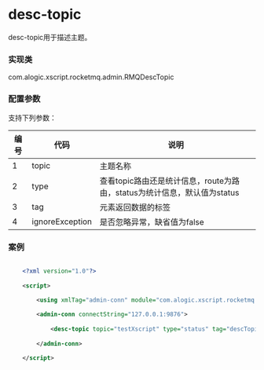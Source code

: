 desc-topic
===========

desc-topic用于描述主题。

### 实现类

com.alogic.xscript.rocketmq.admin.RMQDescTopic

### 配置参数

支持下列参数：

| 编号 | 代码 | 说明 |
| ---- | ---- | ---- |
| 1 | topic | 主题名称 |
| 2 | type | 查看topic路由还是统计信息，route为路由，status为统计信息，默认值为status|
| 3 | tag | 元素返回数据的标签 |
| 4 | ignoreException | 是否忽略异常，缺省值为false |

### 案例

```xml

	<?xml version="1.0"?>
	
	<script>
	
		<using xmlTag="admin-conn" module="com.alogic.xscript.rocketmq.admin.RMQAdminConn" />

		<admin-conn connectString="127.0.0.1:9876">	
	
			<desc-topic topic="testXscript" type="status" tag="descTopic"></desc-topic>
	
		</admin-conn>

	</script>

```